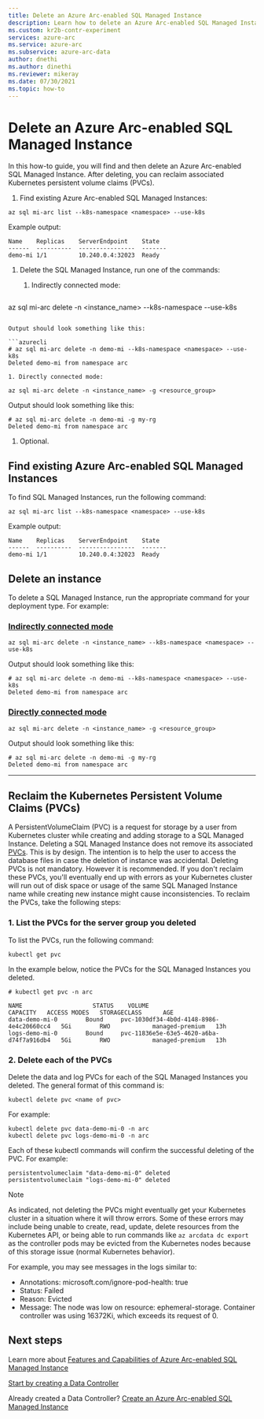 ```yaml
---
title: Delete an Azure Arc-enabled SQL Managed Instance
description: Learn how to delete an Azure Arc-enabled SQL Managed Instance and optionally, reclaim associated Kubernetes persistent volume claims (PVCs).
ms.custom: kr2b-contr-experiment
services: azure-arc
ms.service: azure-arc
ms.subservice: azure-arc-data
author: dnethi
ms.author: dinethi
ms.reviewer: mikeray
ms.date: 07/30/2021
ms.topic: how-to
---
```


# Delete an Azure Arc-enabled SQL Managed Instance

In this how-to guide, you will find and then delete an Azure Arc-enabled SQL Managed Instance. After deleting, you can reclaim associated Kubernetes persistent volume claims (PVCs).

1. Find existing Azure Arc-enabled SQL Managed Instances:

```azurecli
az sql mi-arc list --k8s-namespace <namespace> --use-k8s
```

Example output:

```console
Name    Replicas    ServerEndpoint    State
------  ----------  ----------------  -------
demo-mi 1/1         10.240.0.4:32023  Ready
```

1. Delete the SQL Managed Instance, run one of the commands:

    1. Indirectly connected mode:
    
    ```azurecli
az sql mi-arc delete -n <instance_name> --k8s-namespace <namespace> --use-k8s
```

Output should look something like this:

```azurecli
# az sql mi-arc delete -n demo-mi --k8s-namespace <namespace> --use-k8s
Deleted demo-mi from namespace arc
```

    1. Directly connected mode:

```azurecli
az sql mi-arc delete -n <instance_name> -g <resource_group>
```

Output should look something like this:

```azurecli
# az sql mi-arc delete -n demo-mi -g my-rg
Deleted demo-mi from namespace arc
```

1. Optional.

## Find existing Azure Arc-enabled SQL Managed Instances

To find SQL Managed Instances, run the following command:

```azurecli
az sql mi-arc list --k8s-namespace <namespace> --use-k8s
```

Example output:

```console
Name    Replicas    ServerEndpoint    State
------  ----------  ----------------  -------
demo-mi 1/1         10.240.0.4:32023  Ready
```

## Delete an instance

To delete a SQL Managed Instance, run the appropriate command for your deployment type. For example:

### [Indirectly connected mode](#tab/indirectly)

```azurecli
az sql mi-arc delete -n <instance_name> --k8s-namespace <namespace> --use-k8s
```

Output should look something like this:

```azurecli
# az sql mi-arc delete -n demo-mi --k8s-namespace <namespace> --use-k8s
Deleted demo-mi from namespace arc
```

### [Directly connected mode](#tab/directly)

```azurecli
az sql mi-arc delete -n <instance_name> -g <resource_group>
```

Output should look something like this:

```azurecli
# az sql mi-arc delete -n demo-mi -g my-rg
Deleted demo-mi from namespace arc
```

---

## Reclaim the Kubernetes Persistent Volume Claims (PVCs)

A PersistentVolumeClaim (PVC) is a request for storage by a user from Kubernetes cluster while creating and adding storage to a SQL Managed Instance. Deleting a SQL Managed Instance does not remove its associated [PVCs](https://kubernetes.io/docs/concepts/storage/persistent-volumes/). This is by design. The intention is to help the user to access the database files in case the deletion of instance was accidental. Deleting PVCs is not mandatory. However it is recommended. If you don't reclaim these PVCs, you'll eventually end up with errors as your Kubernetes cluster will run out of disk space or usage of the same SQL Managed Instance name while creating new instance might cause inconsistencies. To reclaim the PVCs, take the following steps:

### 1. List the PVCs for the server group you deleted

To list the PVCs, run the following command:
```console
kubectl get pvc
```

In the example below, notice the PVCs for the SQL Managed Instances you deleted.

```console
# kubectl get pvc -n arc

NAME                    STATUS    VOLUME                                     CAPACITY   ACCESS MODES   STORAGECLASS      AGE
data-demo-mi-0        Bound     pvc-1030df34-4b0d-4148-8986-4e4c20660cc4   5Gi        RWO            managed-premium   13h
logs-demo-mi-0        Bound     pvc-11836e5e-63e5-4620-a6ba-d74f7a916db4   5Gi        RWO            managed-premium   13h
```

### 2. Delete each of the PVCs
Delete the data and log PVCs for each of the SQL Managed Instances you deleted.
The general format of this command is: 
```console
kubectl delete pvc <name of pvc>
```

For example:
```console
kubectl delete pvc data-demo-mi-0 -n arc
kubectl delete pvc logs-demo-mi-0 -n arc
```

Each of these kubectl commands will confirm the successful deleting of the PVC. For example:
```console
persistentvolumeclaim "data-demo-mi-0" deleted
persistentvolumeclaim "logs-demo-mi-0" deleted
```
  

> [!NOTE]
> As indicated, not deleting the PVCs might eventually get your Kubernetes cluster in a situation where it will throw errors. Some of these errors may include being unable to create, read, update, delete resources from the Kubernetes API, or being able to run commands like `az arcdata dc export` as the controller pods may be evicted from the Kubernetes nodes because of this storage issue (normal Kubernetes behavior).
>
> For example, you may see messages in the logs similar to:  
> - Annotations:    microsoft.com/ignore-pod-health: true  
> - Status:         Failed  
> - Reason:         Evicted  
> - Message:        The node was low on resource: ephemeral-storage. Container controller was using 16372Ki, which exceeds its request of 0.

## Next steps

Learn more about [Features and Capabilities of Azure Arc-enabled SQL Managed Instance](managed-instance-features.md)

[Start by creating a Data Controller](create-data-controller-indirect-cli.md)

Already created a Data Controller? [Create an Azure Arc-enabled SQL Managed Instance](create-sql-managed-instance.md)
